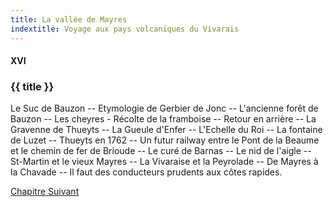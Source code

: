 ```yaml
---
title: La vallée de Mayres
indextitle: Voyage aux pays volcaniques du Vivarais
---
```


#### XVI

### {{ title }}

<div id="tltr">

Le Suc de Bauzon -- Etymologie de Gerbier de Jonc -- L'ancienne forêt de Bauzon
-- Les cheyres - Récolte de la framboise -- Retour en arrière -- La Gravenne de
Thueyts -- La Gueule d'Enfer -- L'Echelle du Roi -- La fontaine de Luzet --
Thueyts en 1762 -- Un futur railway entre le Pont de la Beaume et le chemin de
fer de Brioude -- Le curé de Barnas -- Le nid de l'aigle -- St-Martin et le
vieux Mayres -- La Vivaraise et la Peyrolade -- De Mayres à la Chavade -- Il
faut des conducteurs prudents aux côtes rapides.

</div>

<div id="next">

[Chapitre Suivant](17.html)

</div>
